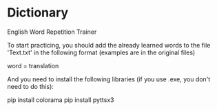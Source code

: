 # Dictionary

English Word Repetition Trainer

To start practicing, you should add the already learned words to the file 'Text.txt' in the following format (examples are in the original files)

word = translation

And you need to install the following libraries (if you use .exe, you don't need to do this):

pip install colorama
pip install pyttsx3
